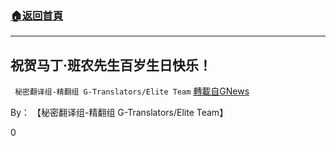 ###  [:house:返回首頁](https://github.com/ourhimalayas/txt)
---


## 祝贺马丁·班农先生百岁生日快乐！
` 秘密翻译组-精翻组 G-Translators/Elite Team` [轉載自GNews](https://gnews.org/zh-hans/1539375/)

By： 【秘密翻译组-精翻组 G-Translators/Elite Team】

0
